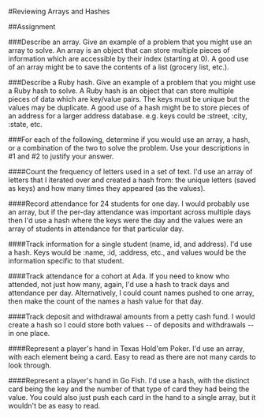 #Reviewing Arrays and Hashes

##Assignment

###Describe an array. Give an example of a problem that you might use an array to solve.
An array is an object that can store multiple pieces of information which are accessible by their index (starting at 0). A good use of an array might be to save the contents of a list (grocery list, etc.).

###Describe a Ruby hash. Give an example of a problem that you might use a Ruby hash to solve.
A Ruby hash is an object that can store multiple pieces of data which are key/value pairs. The keys must be unique but the values may be duplicate. A good use of a hash might be to store pieces of an address for a larger address database. e.g. keys could be :street, :city, :state, etc.

###For each of the following, determine if you would use an array, a hash, or a combination of the two to solve the problem. Use your descriptions in #1 and #2 to justify your answer.

####Count the frequency of letters used in a set of text.
I'd use an array of letters that I iterated over and created a hash from: the unique letters (saved as keys) and how many times they appeared (as the values).

####Record attendance for 24 students for one day.
I would probably use an array, but if the per-day attendance was important across multiple days then I'd use a hash where the keys were the day and the values were an array of students in attendance for that particular day.

####Track information for a single student (name, id, and address).
I'd use a hash. Keys would be :name, :id, :address, etc., and values would be the information specific to that student. 

####Track attendance for a cohort at Ada.
If you need to know who attended, not just how many, again, I'd use a hash to track days and attendance per day. Alternatively, I could count names pushed to one array, then make the count of the names a hash value for that day.

####Track deposit and withdrawal amounts from a petty cash fund.
I would create a hash so I could store both values -- of deposits and withdrawals -- in one place. 

####Represent a player's hand in Texas Hold'em Poker.
I'd use an array, with each element being a card. Easy to read as there are not many cards to look through.

####Represent a player's hand in Go Fish.
I'd use a hash, with the distinct card being the key and the number of that type of card they had being the value. You could also just push each card in the hand to a single array, but it wouldn't be as easy to read.
